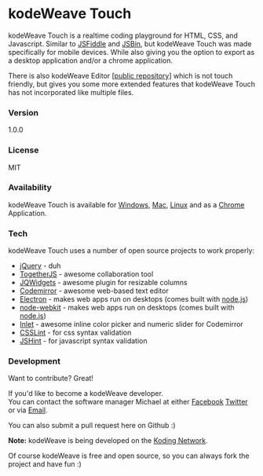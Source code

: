 # kodeWeave Touch
kodeWeave Touch is a realtime coding playground for HTML, CSS, and Javascript. Similar to [JSFiddle](http://jsfiddle.net/) and [JSBin](http://jsbin.com/), but kodeWeave Touch was made specifically for mobile devices. While also giving you the option to export as a desktop application and/or a chrome application.

There is also kodeWeave Editor [[public repository]](https://github.com/mikethedj4/kodeWeave) which is not touch friendly, but gives you some more extended features that kodeWeave Touch has not incorporated like multiple files.

### Version
1.0.0

### License
MIT

### Availability
kodeWeave Touch is available for [Windows](http://sourceforge.net/projects/kodeweave/files/v1/kodeWeaveTouch-win.zip/download), [Mac](http://sourceforge.net/projects/kodeweave/files/latest/download?source=navbar), [Linux](http://sourceforge.net/projects/kodeweave/files/v1/kodeWeaveTouch-lin.tar.gz/download) and as a [Chrome](https://chrome.google.com/webstore/detail/kodeweave-touch/blcgppajmopfndnmegepihhkilaejipf) Application.

### Tech
kodeWeave Touch uses a number of open source projects to work properly:

* [jQuery](http://jquery.com/) - duh
* [TogetherJS](https://togetherjs.com/) - awesome collaboration tool
* [JQWidgets](http://www.jqwidgets.com/jquery-widgets-demo/demos/jqxsplitter/index.htm#demos/jqxsplitter/nested-splitters.htm) - awesome plugin for resizable columns 
* [Codemirror](http://codemirror.net/) - awesome web-based text editor
* [Electron](http://electron.atom.io/) - makes web apps run on desktops (comes built with [node.js](http://nodejs.org/))
* [node-webkit](http://nwjs.io/) - makes web apps run on desktops (comes built with [node.js](http://nodejs.org/))
* [Inlet](https://github.com/enjalot/Inlet) - awesome inline color picker and numeric slider for Codemirror
* [CSSLint](http://csslint.net/) - for css syntax validation
* [JSHint](http://jslint.com/) - for javascript syntax validation

### Development

Want to contribute? Great!  

If you'd like to become a kodeWeave developer.  
You can contact the software manager Michael at either [Facebook](http://facebook.com/mikethedj4) [Twitter](http://twitter.com/mikethedj4) or via [Email](mailto:mikethedj4@yahoo.com).

You can also submit a pull request here on Github :)

**Note:** kodeWeave is being developed on the [Koding Network](https://koding.com/R/mikethedj4). 

Of course kodeWeave is free and open source, so you can always fork the project and have fun :)
